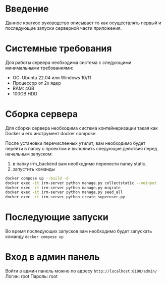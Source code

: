 # Введение
Данное краткое руководство описывает то как осуществлять первый и последующие запуски серверной части приложения.

# Системные требования
Для работы сервера необходима система с следующими минимальными требованиями:
- ОС: Ubuntu 22.04 или Windows 10/11
- Процессор от 2x ядер
- RAM: 4GB
- 100GB HDD

# Сборка сервера
Для сборки сервера необходима система контейнеризации такая как Docker и его инструмент docker compose.

После установки перечисленных утилит, вам необходимо будет перейти в папку с проектом и выполнить следующие действия перед начальным запуском:

1. в папку irm_backend вам необходимо перенести папку static.
2. запустить команды 
```sh
docker compose up --build -d
docker exec -it irm-server python manage.py collectstatic --noinput
docker exec -it irm-server python manage.py migrate
docker exec -it irm-server python manage.py seed_all 
docker exec -it irm-server python create_superuser.py
```

# Последующие запуски
Во время последующих запусков вам необходимо будет запускать команду `docker compose up`

# Вход в админ панель
Войти в админ панель можно по адресу `http://localhost:8100/admin/`
Логин: root
Пароль: root
